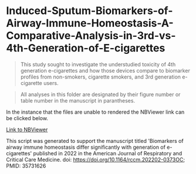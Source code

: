 # Induced-Sputum-Biomarkers-of-Airway-Immune-Homeostasis-A-Comparative-Analysis-in-3rd-vs-4th-Generation-of-E-cigarettes

> This study sought to investigate the understudied toxicity of 4th generation e-cigarettes and how those devices compare to biomarker profiles from non-smokers, cigarette smokers, and 3rd generation e-cigarette users.


> All analyses in this folder are designated by their figure number or table number in the manuscript in parantheses.

In the instance that the files are unable to rendered the NBViewer link can be clicked below. 

[Link to NBViewer](https://nbviewer.org/github/UNC-CEMALB/Biomarkers-of-airway-immune-homeostasis-differ-significantly-with-generation-of-e-cigarettes/tree/main/)


This script was generated to support the manuscript titled 'Biomarkers of airway immune homeostasis differ significantly with generation of e-cigarettes' published in 2022 in the American Journal of Respiratory and Critical Care Medicine. doi: https://doi.org/10.1164/rccm.202202-0373OC; PMID: 35731626
